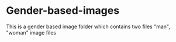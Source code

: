 # Gender-based-images
This is a gender based image folder which contains two files "man", "woman" image files
